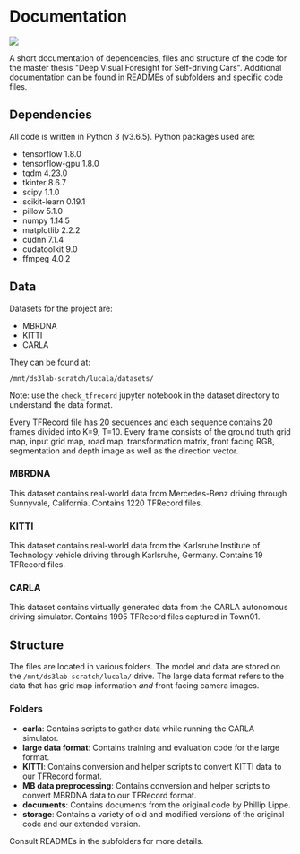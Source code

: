 # Documentation

[![](https://tinyurl.com/greenai-pledge)](https://github.com/daviddao/green-ai)

A short documentation of dependencies, files and structure of the code for the master thesis "Deep Visual Foresight for Self-driving Cars". Additional documentation can be found in READMEs of subfolders and specific code files.

## Dependencies
All code is written in Python 3 (v3.6.5). Python packages used are:

  - tensorflow 1.8.0
  - tensorflow-gpu 1.8.0
  - tqdm 4.23.0
  - tkinter 8.6.7
  - scipy 1.1.0
  - scikit-learn 0.19.1
  - pillow 5.1.0
  - numpy 1.14.5
  - matplotlib 2.2.2
  - cudnn 7.1.4
  - cudatoolkit 9.0
  - ffmpeg 4.0.2

## Data
Datasets for the project are:

  - MBRDNA
  - KITTI
  - CARLA

They can be found at:
```
/mnt/ds3lab-scratch/lucala/datasets/
```

Note: use the `check_tfrecord` jupyter notebook in the dataset directory to understand the data format.

Every TFRecord file has 20 sequences and each sequence contains 20 frames divided into K=9, T=10. Every frame consists of the ground truth grid map, input grid map, road map, transformation matrix, front facing RGB, segmentation and depth image as well as the direction vector.

### MBRDNA
This dataset contains real-world data from Mercedes-Benz driving through Sunnyvale, California. Contains 1220 TFRecord files.

### KITTI
This dataset contains real-world data from the Karlsruhe Institute of Technology vehicle driving through Karlsruhe, Germany. Contains 19 TFRecord files.

### CARLA
This dataset contains virtually generated data from the CARLA autonomous driving simulator. Contains 1995 TFRecord files captured in Town01.

## Structure
The files are located in various folders. The model and data are stored on the `/mnt/ds3lab-scratch/lucala/` drive. The large data format refers to the data that has grid map information *and* front facing camera images.

### Folders
 - **carla**: Contains scripts to gather data while running the CARLA simulator.
 - **large data format**: Contains training and evaluation code for the large format.
 - **KITTI**: Contains conversion and helper scripts to convert KITTI data to our TFRecord format.
 - **MB data preprocessing**: Contains conversion and helper scripts to convert MBRDNA data to our TFRecord format.
 - **documents**: Contains documents from the original code by Phillip Lippe.
 - **storage**: Contains a variety of old and modified versions of the original code and our extended version.

 Consult READMEs in the subfolders for more details.
